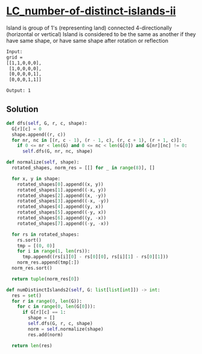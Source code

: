 # [LC_number-of-distinct-islands-ii](https://leetcode.com/problems/number-of-distinct-islands-ii)

Island is group of 1's (representing land) connected 4-directionally (horizontal or vertical)
Island is considered to be the same as another if they have same shape, or have same shape after rotation or reflection

```txt
Input:
grid =
[[1,1,0,0,0],
 [1,0,0,0,0],
 [0,0,0,0,1],
 [0,0,0,1,1]]

Output: 1
```

## Solution

```py
def dfs(self, G, r, c, shape):
  G[r][c] = 0
  shape.append((r, c))
  for nr, nc in [(r, c - 1), (r - 1, c), (r, c + 1), (r + 1, c)]:
    if 0 <= nr < len(G) and 0 <= nc < len(G[0]) and G[nr][nc] != 0:
      self.dfs(G, nr, nc, shape)

def normalize(self, shape):
  rotated_shapes, norm_res = [[] for _ in range(8)], []

  for x, y in shape:
    rotated_shapes[0].append((x, y))
    rotated_shapes[1].append((-x, y))
    rotated_shapes[2].append((x, -y))
    rotated_shapes[3].append((-x, -y))
    rotated_shapes[4].append((y, x))
    rotated_shapes[5].append((-y, x))
    rotated_shapes[6].append((y, -x))
    rotated_shapes[7].append((-y, -x))

  for rs in rotated_shapes:
    rs.sort()
    tmp = [(0, 0)]
    for i in range(1, len(rs)):
      tmp.append((rs[i][0] - rs[0][0], rs[i][1] - rs[0][1]))
    norm_res.append(tmp[:])
  norm_res.sort()

  return tuple(norm_res[0])

def numDistinctIslands2(self, G: list[list[int]]) -> int:
  res = set()
  for r in range(0, len(G)):
    for c in range(0, len(G[0])):
      if G[r][c] == 1:
        shape = []
        self.dfs(G, r, c, shape)
        norm = self.normalize(shape)
        res.add(norm)

  return len(res)
```
